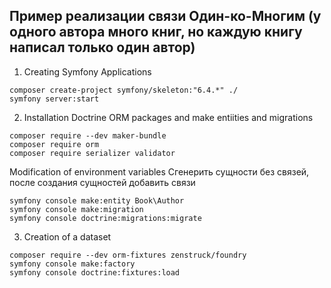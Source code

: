 ## Пример реализации связи Один-ко-Многим (у одного автора много книг, но каждую книгу написал только один автор)

1.  Creating Symfony Applications
```
composer create-project symfony/skeleton:"6.4.*" ./
symfony server:start
```
2.  Installation Doctrine ORM packages and make entiities and migrations
```
composer require --dev maker-bundle
composer require orm
composer require serializer validator
```
Modification of environment variables
Сгенерить сущности без связей, после создания сущностей добавить связи
```
symfony console make:entity Book\Author
symfony console make:migration
symfony console doctrine:migrations:migrate
```
3.  Creation of a dataset
```
composer require --dev orm-fixtures zenstruck/foundry
symfony console make:factory
symfony console doctrine:fixtures:load
```
